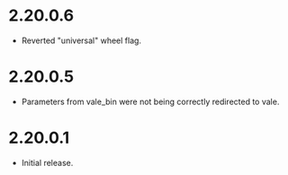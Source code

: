 # 2.20.0.6
- Reverted "universal" wheel flag.

# 2.20.0.5
- Parameters from vale_bin were not being correctly redirected to vale.

# 2.20.0.1
- Initial release.
